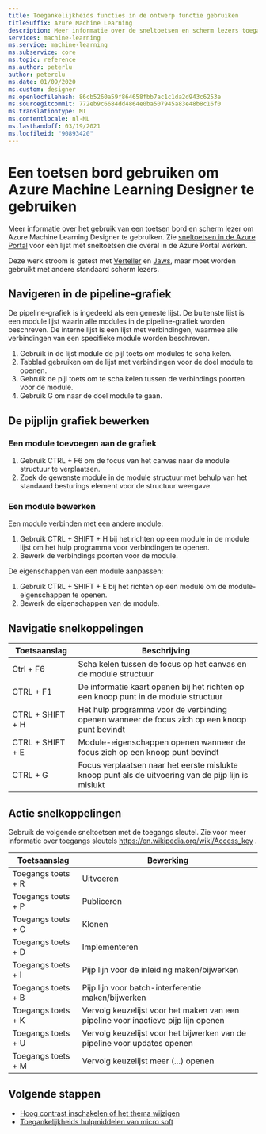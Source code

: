 ```yaml
---
title: Toegankelijkheids functies in de ontwerp functie gebruiken
titleSuffix: Azure Machine Learning
description: Meer informatie over de sneltoetsen en scherm lezers toegankelijkheids functies die beschikbaar zijn in de ontwerp functie.
services: machine-learning
ms.service: machine-learning
ms.subservice: core
ms.topic: reference
ms.author: peterlu
author: peterclu
ms.date: 01/09/2020
ms.custom: designer
ms.openlocfilehash: 86cb5260a59f864658fbb7ac1c1da2d943c6253e
ms.sourcegitcommit: 772eb9c6684dd4864e0ba507945a83e48b8c16f0
ms.translationtype: MT
ms.contentlocale: nl-NL
ms.lasthandoff: 03/19/2021
ms.locfileid: "90893420"
---
```

# <a name="use-a-keyboard-to-use-azure-machine-learning-designer"></a>Een toetsen bord gebruiken om Azure Machine Learning Designer te gebruiken

Meer informatie over het gebruik van een toetsen bord en scherm lezer om Azure Machine Learning Designer te gebruiken. Zie [sneltoetsen in de Azure Portal](../azure-portal/azure-portal-keyboard-shortcuts.md) voor een lijst met sneltoetsen die overal in de Azure Portal werken.

Deze werk stroom is getest met [Verteller](https://support.microsoft.com/help/22798/windows-10-complete-guide-to-narrator) en [Jaws](https://www.freedomscientific.com/products/software/jaws/), maar moet worden gebruikt met andere standaard scherm lezers.

## <a name="navigate-the-pipeline-graph"></a>Navigeren in de pipeline-grafiek

De pipeline-grafiek is ingedeeld als een geneste lijst. De buitenste lijst is een module lijst waarin alle modules in de pipeline-grafiek worden beschreven. De interne lijst is een lijst met verbindingen, waarmee alle verbindingen van een specifieke module worden beschreven.  

1. Gebruik in de lijst module de pijl toets om modules te scha kelen.
1. Tabblad gebruiken om de lijst met verbindingen voor de doel module te openen.
1. Gebruik de pijl toets om te scha kelen tussen de verbindings poorten voor de module.
1. Gebruik G om naar de doel module te gaan.

## <a name="edit-the-pipeline-graph"></a>De pijplijn grafiek bewerken

### <a name="add-a-module-to-the-graph"></a>Een module toevoegen aan de grafiek

1. Gebruik CTRL + F6 om de focus van het canvas naar de module structuur te verplaatsen.
1. Zoek de gewenste module in de module structuur met behulp van het standaard besturings element voor de structuur weergave.

### <a name="edit-a-module"></a>Een module bewerken

Een module verbinden met een andere module:

1. Gebruik CTRL + SHIFT + H bij het richten op een module in de module lijst om het hulp programma voor verbindingen te openen.
1. Bewerk de verbindings poorten voor de module.

De eigenschappen van een module aanpassen:

1. Gebruik CTRL + SHIFT + E bij het richten op een module om de module-eigenschappen te openen.
1. Bewerk de eigenschappen van de module.

## <a name="navigation-shortcuts"></a>Navigatie snelkoppelingen

| Toetsaanslag | Beschrijving |
|-|-|
| Ctrl + F6 | Scha kelen tussen de focus op het canvas en de module structuur |
| CTRL + F1   | De informatie kaart openen bij het richten op een knoop punt in de module structuur |
| CTRL + SHIFT + H | Het hulp programma voor de verbinding openen wanneer de focus zich op een knoop punt bevindt |
| CTRL + SHIFT + E | Module-eigenschappen openen wanneer de focus zich op een knoop punt bevindt |
| CTRL + G | Focus verplaatsen naar het eerste mislukte knoop punt als de uitvoering van de pijp lijn is mislukt |

## <a name="action-shortcuts"></a>Actie snelkoppelingen

Gebruik de volgende sneltoetsen met de toegangs sleutel. Zie voor meer informatie over toegangs sleutels https://en.wikipedia.org/wiki/Access_key .

| Toetsaanslag | Bewerking |
|-|-|
| Toegangs toets + R | Uitvoeren |
| Toegangs toets + P | Publiceren |
| Toegangs toets + C | Klonen |
| Toegangs toets + D | Implementeren |
| Toegangs toets + I | Pijp lijn voor de inleiding maken/bijwerken |
| Toegangs toets + B | Pijp lijn voor batch-interferentie maken/bijwerken |
| Toegangs toets + K | Vervolg keuzelijst voor het maken van een pipeline voor inactieve pijp lijn openen |
| Toegangs toets + U | Vervolg keuzelijst voor het bijwerken van de pipeline voor updates openen |
| Toegangs toets + M | Vervolg keuzelijst meer (...) openen |

## <a name="next-steps"></a>Volgende stappen

- [Hoog contrast inschakelen of het thema wijzigen](../azure-portal/set-preferences.md#choose-a-theme-or-enable-high-contrast)
- [Toegankelijkheids hulpmiddelen van micro soft](https://www.microsoft.com/accessibility)
